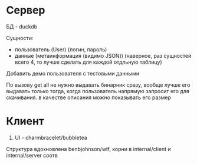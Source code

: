 # Сервер

БД - duckdb

Сущности:
- пользователь (User) (логин, пароль)
- данные (метаинформация (видимо JSON)) (наверное, раз сущностей всего 4, то лучше сделать для каждой отдльную таблицу)

Добавить демо пользователя с тестовыми данными

По вызову get all не нужно выдавать бинарник сразу, вообще лучше его выдавать только тогда, когда пользователь напрямую запросит его для скачивания.
в качестве описания можно показывать его размер

# Клиент

1. UI - charmbracelet/bubbletea

Структура вдохновлена benbjohnson/wtf, корни в internal/client и internal/server соотв